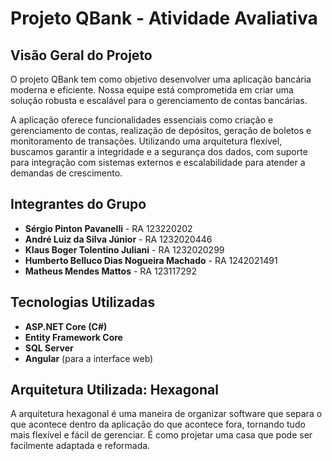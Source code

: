 # Projeto QBank - Atividade Avaliativa

## Visão Geral do Projeto
O projeto QBank tem como objetivo desenvolver uma aplicação bancária moderna e eficiente. Nossa equipe está comprometida em criar uma solução robusta e escalável para o gerenciamento de contas bancárias.

A aplicação oferece funcionalidades essenciais como criação e gerenciamento de contas, realização de depósitos, geração de boletos e monitoramento de transações. Utilizando uma arquitetura flexível, buscamos garantir a integridade e a segurança dos dados, com suporte para integração com sistemas externos e escalabilidade para atender a demandas de crescimento.

## Integrantes do Grupo
- **Sérgio Pinton Pavanelli** - RA 123220202
- **André Luiz da Silva Júnior** - RA 1232020446
- **Klaus Boger Tolentino Juliani** - RA 1232020299
- **Humberto Belluco Dias Nogueira Machado** - RA 1242021491
- **Matheus Mendes Mattos** - RA 123117292

## Tecnologias Utilizadas
- **ASP.NET Core (C#)**
- **Entity Framework Core**
- **SQL Server**
- **Angular** (para a interface web)

## Arquitetura Utilizada: Hexagonal
A arquitetura hexagonal é uma maneira de organizar software que separa o que acontece dentro da aplicação do que acontece fora, tornando tudo mais flexível e fácil de gerenciar. É como projetar uma casa que pode ser facilmente adaptada e reformada.
